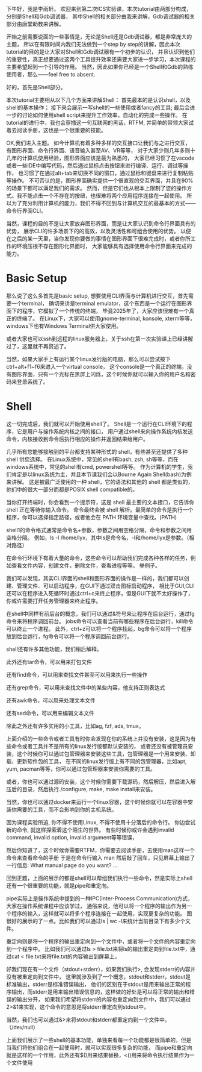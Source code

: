 下午好，我是李雨轩。
欢迎来到第二次ICS实验课，本次tutorial由两部分构成，分别是Shell和Gdb调试器，
其中Shell的相关部分由我来讲解，Gdb调试器的相关部分由唐堂助教来讲解。

开始之前需要说面的一些事情是，无论是Shell还是Gdb调试器，都是非常庞大的主题，
所以在有限时间内我们无法做到一个step by step的讲解，因此本次tutorial的目的是让大家对Shell和Gdb调试器有一个初步的认识，
并且认识到他们的重要性，真正想要通过这两个工具提升效率还需要大家进一步学习，本次课程的主要希望起到一个引导的作用。
当然，因此如果你已经是一个Shell和Gdb的熟练使用者，那么——feel free to absent.


好的，首先是Shell部分。

本次tutorial主要相从以下几个方面来讲解Shell：
首先最本的是认识shell，以及shell的基本操作；
接下来会展示一写shell的一些使用或者fancy的工具;
最后会进一步的讨论如何使用shell script来提升工作效率，自动化的完成一些操作。
在tutorial的进行中，我也会穿插这一句互联网的黑话，RTFM, 并简单的带领大家试着去阅读手册，这也是一个很重要的技能。



OK,我们进入主题。
如今计算机有着多种多样的交互接口让我们与之进行交互，有图形界面、命令行界面、语音输入甚至AV、VR等等，
对于大家少则几年多则十几年的计算机使用经验，图形界面应该是最为熟悉的，
大家已经习惯了在vscode或者一些IDE中编写代码，然后通过鼠标点击按钮来进行编译、运行、调试等操作，
也习惯了在通过alt+tab来切换不同的窗口，通过鼠标和键盘来进行复制粘贴等操作。
不可否认的是，图形界面确实提供一个很直观的交互界面，并且在90%的场景下都可以满足我们的需求。
然而，但是它们也从根本上限制了您的操作方式。我不能点击一个不存在的按纽，也很难将两个应用程序连接在一起使用。
所以为了充分利用计算机的能力，我们不得不回到与计算机交互的最基本的方式——命令行界面CLI。


当然，课程的目的不是让大家放弃图形界面，而是让大家认识到命令行界面具有的优势，
展示CLI的许多场景下的的高效，以及灵活性和可组合使用的优势。
以便在之后的某一天里，当你发现你要做的事情在图形界面下很难完成时，或者你所工作的环境压根不存在图形化界面时，
大家能够具有选择使用命令行界面来完成的能力。


# Basic Setup

那么说了这么多首先是basic setup, 想要使用CLI界面与计算机进行交互，首先需要一个terminal，
确切来讲是terminal emulator，这个东西是一个运行在图形界面下的程序，它模拟了一个传统的终端，
毕竟2025年了，大家应该很难有一个真正的终端了。
在Linux下，大家可以使用gnome-terminal, konsole, xterm等等，windows下也有Windows Terminal供大家使用。

或者大家也可以ssh到远程的linux服务器上，关于ssh在第一次实验课上已经讲解过了，这里就不再赘述了。

当然，如果大家手上有运行某个linux发行版的电脑，那么可以尝试按下ctrl+alt+f1~f6来进入一个virtual console，
这个console是一个真正的终端，没有图形界面，只有一个光标在黑屏上闪烁，这个时候你就可以输入你的用户名和密码来登录系统了。


# Shell

这一切完成后，我们就可以开始使用shell了。
Shell是一个运行在CLI环境下的程序，它是用户与操作系统内核之间的接口，
用户通过shell来向操作系统内核发送命令，内核接收到命令后执行相应的操作并返回结果给用户。

几乎所有您能够接触到的平台都支持某种形式的 shell，有些甚至还提供了多种 shell 供您选择。
在Linux系统中，常见的shell有bash, zsh, sh等等，而在windows系统中，常见的shell有cmd, powershell等等。
作为计算机的学生，我们肯定是以linux系统为主，并且本节课我们会以Bourne Again Shell(bash)为例来讲解。
这是被最广泛使用的一种 shell，它的语法和其他的 shell 都是类似的，他们中的很大一部分而都是POSIX shell compatible的。

当你打开终端时，你会看到一个提示符，这是 shell 最主要的文本接口，它告诉你 shell 正在等待你输入命令。
命令最终会被 shell 解析。最简单的命令是执行一个程序，你可以选择指定路径，或者他会在 PATH 环境变量中查找。(PATH)

shell1的命令格式通常是命令名+参数，参数之间用空格分隔，命令和参数之间用空格分隔。
例如，ls -l /home/lyx，其中ls是命令名，-l和/home/lyx是参数。（相对路径）



在命令行环境下有着大量的命令，这些命令可以帮助我们完成各种各样的任务，例如查看文件内容，创建文件，删除文件，查看进程等等。
举例子。



我们可以发现，其实CLI界面的shell和图形界面的操作是一样的，我们都可以创建、管理文件、可以启动程序，在GUI下通过双击图标启动程序，
相比于GUI,CLI还可以在程序进入死循环时通过ctrl+c来终止程序，但是GUI下就不太好操作了，你或许需要打开任务管理器来终止程序。

在shell中同样有前后台的概念，我们可以通过&符号来让程序在后台运行，通过fg命令来将程序调回前台。
jobs命令可以查看当前有哪些程序在后台运行，kill命令可以终止一个进程。
此外，ctrl+z可以将一个程序挂起，bg命令可以将一个程序放到后台运行，fg命令可以将一个程序调回前台运行。

shell还有许多其他功能，我们稍后解释。

此外还有tar命令，可以用来打包文件

还有find命令，可以用来查找文件甚至可以用来执行一些操作

还有grep命令，可以用来查找文件中的某些内容，他支持正则表达式

还有awk命令，可以用来处理文本文件

还有sed命令，可以用来编辑文本文件

除此之外还有许多实用的小工具，比如ag, fzf, ads, tmux。


上面介绍的一些命令或者工具有时你会发现在你的系统上并没有安装，这是因为有些命令或者工具并不是所有的linux发行版都默认安装的，
或者还没有被管理员安装，这个时候你可以通过包管理器来安装这些工具，包管理器是一个用来安装、卸载、更新软件包的工具，
在不同的linux发行版上有不同的包管理器，比如apt, yum, pacman等等，你可以通过包管理器来安装你需要的工具。

或者，你也可以通过源码安装，这个时候你需要下载源码，然后解压，然后进入解压后的目录，然后执行./configure, make, make install来安装。

当然，你也可以通过docker来运行一个linux容器，这个时候你就可以在容器中安装你需要的工具，而不会影响到你的主机系统。


 因为课程实验所迫, 你不得不使用Linux, 不得不使用十分落后的命令行。
你边尝试新的命令, 就这样探索着这个陌生的世界。
有些时候你或许会遇到invalid command, invalid option, invalid argument等等错误，

然后你知道了，这个时候你需要RTFM，你需要去阅读手册，去使用man这样一个命令来查看命令的手册
于是在命令行输入 man 然后敲了回车，只见屏幕上输出了一行信息: What manual page do you want?
...


回到正题，上面的展示的都是shell可以帮组我们执行一些命令，然是实际上shell还有一个很重要的功能，就是pipe和重定向。

pipe实际上是操作系统中提到的一种IPC(Inter-Process Communication)方式，大家在操作系统课程中应该学过，
通俗来说，他可以将一个程序的输出作为另一个程序的输入，这样就可以将多个程序连接在一起使用，实现更复杂的功能。
图很好的展示的了一点。比如我们可以通过ls | wc -l来统计当前目录下有多少个文件。

重定向则是将一个程序的输出重定向到一个文件中，或者将一个文件的内容重定向到一个程序中。
比如我们可以通过ls > file.txt来将ls的输出重定向到file.txt中，通过cat < file.txt来将file.txt的内容输出到屏幕上。

好我们现在有一个文件（stdout+stderr），如果我们执行>, 会发现stderr的内容并没有被重定向到文件中，
这里就涉及到了一个概念，stdout和stderr，stdout是标准输出，stderr是标准错误输出，
他们的区别在于stdout是用来输出正常的程序输出，而stderr是用来输出错误信息的，这样做的好处是可以将正常的输出和错误的输出分开，
如果我们希望将stderr的内容也重定向到文件中，我们可以通过2>&1来实现，这个命令的意思是将stderr重定向到stdout中，

当然，我们也可以通过&>来将stdout和stderr都重定向到一个文件中。（/dev/null）




上面我们展示了一些shell的基本功能，单独来看每一个功能都是很简单的，但是当我们将他们组合在一起使用时，就可以实现很多复杂的功能，
而pipe和重定向就是这样的一个作用，此外还有$()用来结果替换，<()用来将命令执行结果作为一个文件使用











